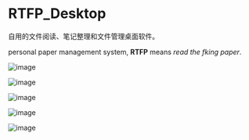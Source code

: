 # RTFP_Desktop

自用的文件阅读、笔记整理和文件管理桌面软件。

personal paper management system, **RTFP** means <i>read the fking paper</i>.

![image](https://user-images.githubusercontent.com/42532325/184797285-ebd0e145-0dba-46f5-8e34-7d99cf2db898.png)

![image](https://user-images.githubusercontent.com/42532325/184797358-468c3700-a2d4-41ad-9967-d2d77231e940.png)

![image](https://user-images.githubusercontent.com/42532325/184797446-68666516-e0bf-4c09-8f6c-135c4fa874f6.png)

![image](https://user-images.githubusercontent.com/42532325/184797465-237aacb4-e929-42c8-b8e3-e877ad3b58e0.png)

![image](https://user-images.githubusercontent.com/42532325/184797676-b227371d-0663-4259-9854-1449e7459efe.png)







